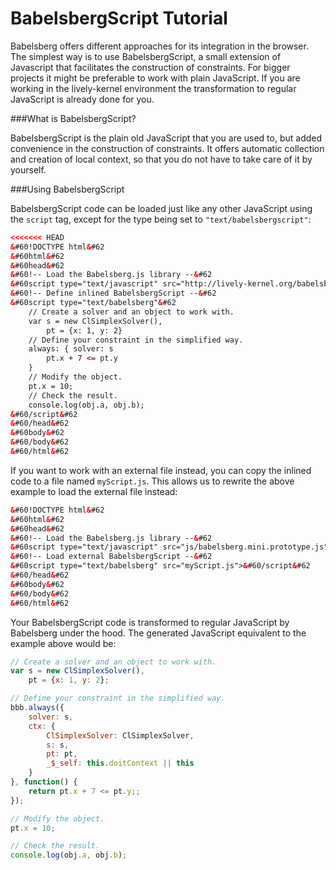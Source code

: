 BabelsbergScript Tutorial
=========

Babelsberg offers different approaches for its integration in the browser. The simplest way is to use BabelsbergScript, a small extension of Javascript that facilitates the construction of constraints. For bigger projects it might be preferable to work with plain JavaScript. If you are working in the lively-kernel environment the transformation to regular JavaScript is already done for you.

###What is BabelsbergScript?

BabelsbergScript is the plain old JavaScript that you are used to, but added convenience in the construction of constraints. It offers automatic collection and creation of local context, so that you do not have to take care of it by yourself.

###Using BabelsbergScript

BabelsbergScript code can be loaded just like any other JavaScript using the `script` tag, except for the type being set to `"text/babelsbergscript"`:

```html
<<<<<<< HEAD
&#60!DOCTYPE html&#62
&#60html&#62
&#60head&#62
&#60!-- Load the Babelsberg.js library --&#62
&#60script type="text/javascript" src="http://lively-kernel.org/babelsberg/babelsberg.mini.prototype.js"&#62&#60/script&#62
&#60!-- Define inlined BabelsbergScript --&#62
&#60script type="text/babelsberg"&#62
	// Create a solver and an object to work with.
	var s = new ClSimplexSolver(),
    	pt = {x: 1, y: 2}
	// Define your constraint in the simplified way.
	always: { solver: s
		pt.x + 7 <= pt.y
	}
	// Modify the object.
	pt.x = 10;
	// Check the result.
	console.log(obj.a, obj.b);
&#60/script&#62
&#60/head&#62
&#60body&#62
&#60/body&#62
&#60/html&#62
```

If you want to work with an external file instead, you can copy the inlined code to a file named `myScript.js`. This allows us to rewrite the above example to load the external file instead:

```html
&#60!DOCTYPE html&#62
&#60html&#62
&#60head&#62
&#60!-- Load the Babelsberg.js library --&#62
&#60script type="text/javascript" src="js/babelsberg.mini.prototype.js"&#62&#60/script&#62
&#60!-- Load external BabelsbergScript --&#62
&#60script type="text/babelsberg" src="myScript.js">&#60/script&#62
&#60/head&#62
&#60body&#62
&#60/body&#62
&#60/html&#62
```

Your BabelsbergScript code is transformed to regular JavaScript by Babelsberg under the hood. The generated JavaScript equivalent to the example above would be:

```javascript
// Create a solver and an object to work with.
var s = new ClSimplexSolver(),
    pt = {x: 1, y: 2};

// Define your constraint in the simplified way.
bbb.always({
    solver: s,
    ctx: {
        ClSimplexSolver: ClSimplexSolver,
        s: s,
        pt: pt,
        _$_self: this.doitContext || this
    }
}, function() {
    return pt.x + 7 <= pt.y;;
});

// Modify the object.
pt.x = 10;

// Check the result.
console.log(obj.a, obj.b);
```
